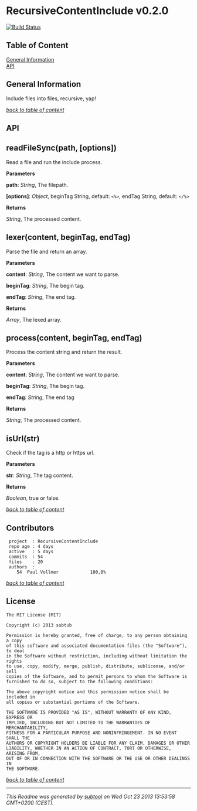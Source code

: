 # RecursiveContentInclude v0.2.0  

[![Build Status](https://travis-ci.org/WrongEntertainment/RecursiveContentInclude.png?branch=master)](https://travis-ci.org/WrongEntertainment/RecursiveContentInclude)

## Table of Content

[General Information](#general-information)  
[API](#api)  

## General Information

Include files into files, recursive, yap!  

_[back to table of content](#table-of-content)_
## API
 
readFileSync(path, \[options\])
-------------------------------
Read a file and run the include process.



**Parameters**

**path**:  *String*,  The filepath.

**[options]**:  *Object*,  beginTag String, default: `<%>`, endTag String, default: `</%>`

**Returns**

*String*,  The processed content.

lexer(content, beginTag, endTag)
--------------------------------
Parse the file and return an array.



**Parameters**

**content**:  *String*,  The content we want to parse.

**beginTag**:  *String*,  The begin tag.

**endTag**:  *String*,  The end tag.

**Returns**

*Array*,  The lexed array.

process(content, beginTag, endTag)
----------------------------------
Process the content string and return the result.



**Parameters**

**content**:  *String*,  The content we want to parse.

**beginTag**:  *String*,  The begin tag.

**endTag**:  *String*,  The end tag

**Returns**

*String*,  The processed content.

isUrl(str)
----------
Check if the tag is a http or https url.



**Parameters**

**str**:  *String*,  The tag content.

**Returns**

*Boolean*,  true or false.


_[back to table of content](#table-of-content)_
## Contributors

```
 project  : RecursiveContentInclude
 repo age : 4 days
 active   : 5 days
 commits  : 54
 files    : 20
 authors  : 
    54	Paul Vollmer            100,0%

```


_[back to table of content](#table-of-content)_
## License

```
The MIT License (MIT)  
  
Copyright (c) 2013 subtub  
  
Permission is hereby granted, free of charge, to any person obtaining a copy  
of this software and associated documentation files (the "Software"), to deal  
in the Software without restriction, including without limitation the rights  
to use, copy, modify, merge, publish, distribute, sublicense, and/or sell  
copies of the Software, and to permit persons to whom the Software is  
furnished to do so, subject to the following conditions:  
  
The above copyright notice and this permission notice shall be included in  
all copies or substantial portions of the Software.  
  
THE SOFTWARE IS PROVIDED "AS IS", WITHOUT WARRANTY OF ANY KIND, EXPRESS OR  
IMPLIED, INCLUDING BUT NOT LIMITED TO THE WARRANTIES OF MERCHANTABILITY,  
FITNESS FOR A PARTICULAR PURPOSE AND NONINFRINGEMENT. IN NO EVENT SHALL THE  
AUTHORS OR COPYRIGHT HOLDERS BE LIABLE FOR ANY CLAIM, DAMAGES OR OTHER  
LIABILITY, WHETHER IN AN ACTION OF CONTRACT, TORT OR OTHERWISE, ARISING FROM,  
OUT OF OR IN CONNECTION WITH THE SOFTWARE OR THE USE OR OTHER DEALINGS IN  
THE SOFTWARE.  
  ```

_[back to table of content](#table-of-content)_


---

*This Readme was generated by [subtool](https://www.github.com/subtub/subtool/releases/tag/v0.2.0) on Wed Oct 23 2013 13:53:58 GMT+0200 (CEST).*  
